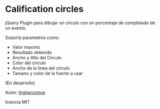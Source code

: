 Calification circles
====================

jQuery Plugin para dibujar un circulo con un porcentaje de completado de un evento. 

Soporta parametros como:

* Valor maximo
* Resultado obtenido
* Ancho y Alto del Circulo
* Color del circulo
* Ancho de la linea del circulo
* Tamano y color de la fuente a usar

(En desarrollo)

Autor: [highercomve](http://higher.com.ve)

licencia MIT